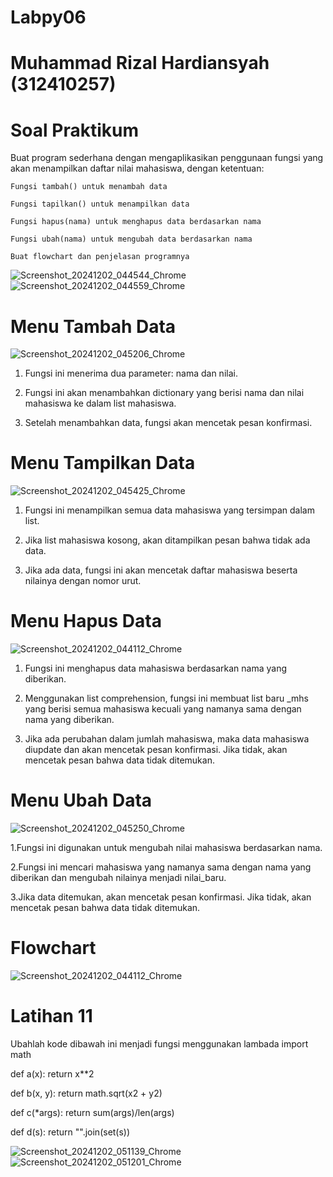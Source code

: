 # Labpy06

# Muhammad Rizal Hardiansyah (312410257)

# Soal Praktikum
Buat program sederhana dengan mengaplikasikan penggunaan fungsi yang akan menampilkan daftar nilai mahasiswa, dengan ketentuan:

    Fungsi tambah() untuk menambah data

    Fungsi tapilkan() untuk menampilkan data

    Fungsi hapus(nama) untuk menghapus data berdasarkan nama

    Fungsi ubah(nama) untuk mengubah data berdasarkan nama

    Buat flowchart dan penjelasan programnya
![Screenshot_20241202_044544_Chrome](https://github.com/user-attachments/assets/e85695b8-b9e9-40c2-8294-f5b75e051e58)
![Screenshot_20241202_044559_Chrome](https://github.com/user-attachments/assets/8f4b16f8-0bd7-4cfd-8cd7-957a727779f3)

# Menu Tambah Data
![Screenshot_20241202_045206_Chrome](https://github.com/user-attachments/assets/e6aee604-2cbc-4077-8b50-fa55c9b183c7)
1. Fungsi ini menerima dua parameter: nama dan nilai.

2. Fungsi ini akan menambahkan dictionary yang berisi nama dan nilai mahasiswa ke dalam list mahasiswa.

3. Setelah menambahkan data, fungsi akan mencetak pesan konfirmasi.

# Menu Tampilkan Data
![Screenshot_20241202_045425_Chrome](https://github.com/user-attachments/assets/db898ae6-d121-487a-9b48-d2588a2109fc)
1. Fungsi ini menampilkan semua data mahasiswa yang tersimpan dalam list.

2. Jika list mahasiswa kosong, akan ditampilkan pesan bahwa tidak ada data.

3. Jika ada data, fungsi ini akan mencetak daftar mahasiswa beserta nilainya dengan nomor urut.

# Menu Hapus Data
![Screenshot_20241202_044112_Chrome](https://github.com/user-attachments/assets/4a585632-5d18-49b4-b0ab-74dbca379edf)
1. Fungsi ini menghapus data mahasiswa berdasarkan nama yang diberikan.

2. Menggunakan list comprehension, fungsi ini membuat list baru _mhs yang berisi semua mahasiswa kecuali yang namanya sama dengan nama yang diberikan.

3. Jika ada perubahan dalam jumlah mahasiswa, maka data mahasiswa diupdate dan akan mencetak pesan konfirmasi. Jika tidak, akan mencetak pesan bahwa data tidak ditemukan.

# Menu Ubah Data
![Screenshot_20241202_045250_Chrome](https://github.com/user-attachments/assets/0b5aeed5-e2f0-4835-a445-759a3c2b4d22)

1.Fungsi ini digunakan untuk mengubah nilai mahasiswa berdasarkan nama.

2.Fungsi ini mencari mahasiswa yang namanya sama dengan nama yang diberikan dan mengubah nilainya menjadi nilai_baru.

3.Jika data ditemukan, akan mencetak pesan konfirmasi. Jika tidak, akan mencetak pesan bahwa data tidak ditemukan.

# Flowchart
![Screenshot_20241202_044112_Chrome](https://github.com/user-attachments/assets/4a585632-5d18-49b4-b0ab-74dbca379edf)

# Latihan 11
Ubahlah kode dibawah ini menjadi fungsi menggunakan lambada import math

def a(x): return x**2

def b(x, y): return math.sqrt(x2 + y2)

def c(*args): return sum(args)/len(args)

def d(s): return "".join(set(s))

![Screenshot_20241202_051139_Chrome](https://github.com/user-attachments/assets/9279e67d-23d3-47cd-b195-590b37f17da7)
![Screenshot_20241202_051201_Chrome](https://github.com/user-attachments/assets/67b610f2-2810-463e-9ec9-ccbb2b9e0dc2)

